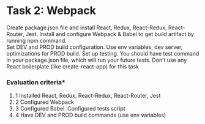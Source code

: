 # Task 2: Webpack 

Create package.json file and install React, Redux, React-Redux, React-Router, Jest. Install and configure Webpack & Babel to get build artifact by running npm command.  
Set DEV and PROD build configuration. Use env variables, dev server, optimizations for PROD build. Set up testing. You should have test command in your package.json file, which will run your future tests. Don’t use any React boilerplate (like create-react-app) for this task 
 
### Evaluation criteria* 
 
1. 1 Installed React, Redux, React-Redux, React-Router, Jest 
1. 2 Configured Webpack 
1. 3 Configured Babel.  Configured tests script 
1. 4 Have DEV and PROD build commands (use env variables) 
 
 